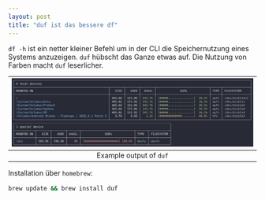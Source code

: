 ```yaml
---
layout: post
title: "duf ist das bessere df"
---
```


`df -h` ist ein netter kleiner Befehl um in der CLI die Speichernutzung eines Systems anzuzeigen. `duf` hübscht das Ganze etwas auf. 
Die Nutzung von Farben macht `duf` leserlicher.

|![](/assets/images/duf-example-output.jpg)|
|:-:|
|Example output of `duf`|

Installation über `homebrew`:

```bash
brew update && brew install duf
```
